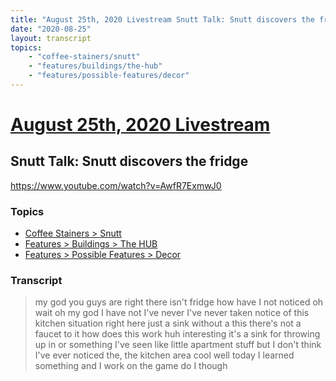 ```yaml
---
title: "August 25th, 2020 Livestream Snutt Talk: Snutt discovers the fridge"
date: "2020-08-25"
layout: transcript
topics:
    - "coffee-stainers/snutt"
    - "features/buildings/the-hub"
    - "features/possible-features/decor"
---
```

# [August 25th, 2020 Livestream](../2020-08-25.md)
## Snutt Talk: Snutt discovers the fridge
https://www.youtube.com/watch?v=AwfR7ExmwJ0

### Topics
* [Coffee Stainers > Snutt](../topics/coffee-stainers/snutt.md)
* [Features > Buildings > The HUB](../topics/features/buildings/the-hub.md)
* [Features > Possible Features > Decor](../topics/features/possible-features/decor.md)

### Transcript

> my god you guys are right there isn't fridge how have I not noticed oh wait oh my god I have not I've never I've never taken notice of this kitchen situation right here just a sink without a this there's not a faucet to it how does this work huh interesting it's a sink for throwing up in or something I've seen like little apartment stuff but I don't think I've ever noticed the, the kitchen area cool well today I learned something and I work on the game do I though
